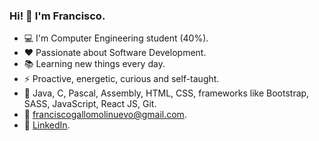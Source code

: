 ### Hi! 👋 I'm Francisco.

- :computer: I'm Computer Engineering student (40%).
- ❤️ Passionate about Software Development.
- :books: Learning new things every day.
- ⚡ Proactive, energetic, curious and self-taught.
- 🚀 Java, C, Pascal, Assembly, HTML, CSS, frameworks like Bootstrap, SASS, JavaScript, React JS, Git.
- :e-mail: franciscogallomolinuevo@gmail.com.
- :briefcase: [LinkedIn](https://www.linkedin.com/in/franciscogallom/).
